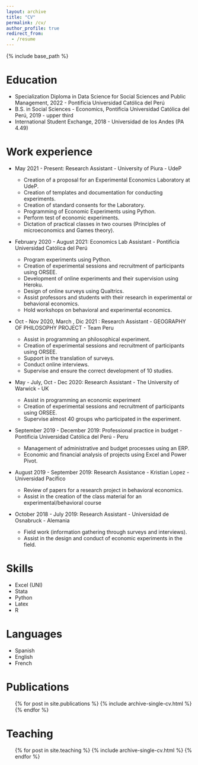 ```yaml
---
layout: archive
title: "CV"
permalink: /cv/
author_profile: true
redirect_from:
  - /resume
---
```


{% include base_path %}

Education
======
* Specialization Diploma in Data Science for Social Sciences and Public Management, 2022 - Pontificia Universidad Católica del Perú
* B.S. in Social Sciences - Economics, Pontificia Universidad Católica del Perú, 2019 - upper third
* International Student Exchange, 2018 - Universidad de los Andes (PA 4.49)


Work experience
======

* May 2021 - Present: Research Assistant - University of Piura - UdeP
  * Creation of a proposal for an Experimental Economics Laboratory at UdeP.
  * Creation of templates and documentation for conducting experiments.
  * Creation of standard consents for the Laboratory.
  * Programming of Economic Experiments using Python.
  * Perform test of economic experiments.
  * Dictation of practical classes in two courses (Principles of microeconomics and Games theory).

* February 2020 - August 2021: Economics Lab Assistant - Pontificia Universidad Católica del Perú
  * Program experiments using Python.
  * Creation of experimental sessions and recruitment of participants using ORSEE.
  * Development of online experiments and their supervision using Heroku.
  * Design of online surveys using Qualtrics.
  * Assist professors and students with their research in experimental or behavioral economics.
  * Hold workshops on behavioral and experimental economics.

* Oct - Nov 2020, March , Dic 2021 : Research Assistant - GEOGRAPHY OF PHILOSOPHY PROJECT - Team Peru
  * Assist in programming an philosophical experiment.
  * Creation of experimental sessions and recruitment of participants using ORSEE.
  * Support in the translation of surveys.
  * Conduct online interviews.
  * Supervise and ensure the correct development of 10 studies.

* May - July, Oct - Dec 2020: Research Assistant - The University of Warwick - UK
  * Assist in programming an economic experiment
  * Creation of experimental sessions and recruitment of participants using ORSEE.
  * Supervise almost 40 groups who participated in the experiment.

* September 2019 - December 2019: Professional practice in budget - Pontificia Universidad Católica del Perú - Peru
  * Management of administrative and budget processes using an ERP.
  * Economic and financial analysis of projects using Excel and Power Pivot.

* August 2019 - September 2019: Research Assistance - Kristian Lopez - Universidad Pacífico
  * Review of papers for a research project in behavioral economics.
  * Assist in the creation of the class material for an experimental/behavioral course

* October 2018 - July 2019: Research Assistant - Universidad de Osnabruck - Alemania
  * Field work (information gathering through surveys and interviews).
  * Assist in the design and conduct of economic experiments in the field.
 
Skills
======
* Excel (UNI)
* Stata
* Python
* Latex
* R

Languages
======
* Spanish
* English
* French

Publications
======
  <ul>{% for post in site.publications %}
    {% include archive-single-cv.html %}
  {% endfor %}</ul>
   
Teaching
======
  <ul>{% for post in site.teaching %}
    {% include archive-single-cv.html %}
  {% endfor %}</ul>
